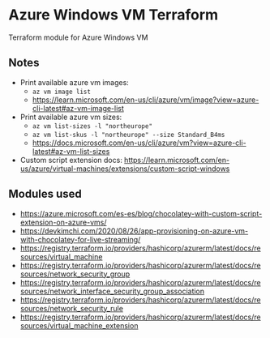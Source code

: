 # Azure Windows VM Terraform

Terraform module for Azure Windows VM

## Notes

- Print available azure vm images:
    - `az vm image list`
    - https://learn.microsoft.com/en-us/cli/azure/vm/image?view=azure-cli-latest#az-vm-image-list
- Print available azure vm sizes:
    - `az vm list-sizes -l "northeurope"`
    - `az vm list-skus -l "northeurope" --size Standard_B4ms`
    - https://docs.microsoft.com/en-us/cli/azure/vm?view=azure-cli-latest#az-vm-list-sizes
- Custom script extension
  docs: https://learn.microsoft.com/en-us/azure/virtual-machines/extensions/custom-script-windows

## Modules used

- https://azure.microsoft.com/es-es/blog/chocolatey-with-custom-script-extension-on-azure-vms/
- https://devkimchi.com/2020/08/26/app-provisioning-on-azure-vm-with-chocolatey-for-live-streaming/
- https://registry.terraform.io/providers/hashicorp/azurerm/latest/docs/resources/virtual_machine
- https://registry.terraform.io/providers/hashicorp/azurerm/latest/docs/resources/network_security_group
- https://registry.terraform.io/providers/hashicorp/azurerm/latest/docs/resources/network_interface_security_group_association
- https://registry.terraform.io/providers/hashicorp/azurerm/latest/docs/resources/network_security_rule
- https://registry.terraform.io/providers/hashicorp/azurerm/latest/docs/resources/virtual_machine_extension
